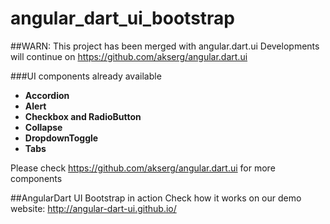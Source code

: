 angular_dart_ui_bootstrap
=========================

##WARN: This project has been merged with angular.dart.ui
Developments will continue on https://github.com/akserg/angular.dart.ui


###UI components already available 

- **Accordion**
- **Alert**
- **Checkbox and RadioButton**
- **Collapse**
- **DropdownToggle**
- **Tabs**

Please check https://github.com/akserg/angular.dart.ui for more components

##AngularDart UI Bootstrap in action
Check how it works on our demo website: http://angular-dart-ui.github.io/ 